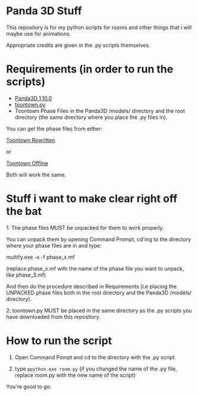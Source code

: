 # Panda 3D Stuff
This repository is for my python scripts for rooms and other things that i will maybe use for animations.

Appropriate credits are given in the .py scripts themselves.

# Requirements (in order to run the scripts)
- [Panda3D 1.10.0](https://www.panda3d.org/download.php?platform=lenny&version=devel&sdk)
- [toontown.py](https://github.com/QED1224/Toontown-Resources/tree/master/panda3d)
- Toontown Phase Files in the Panda3D /models/ directory and the root directory (the same directory where you place the .py files in). 

You can get the phase files from either:

[Toontown Rewritten](https://www.toontownrewritten.com/play)

or

[Toontown Offline](https://ttoffline.com/download)

Both will work the same.

# Stuff i want to make clear right off the bat

1: The phase files MUST be unpacked for them to work properly.

You can unpack them by opening Command Prompt, cd'ing to the directory where your phase files are in and type:

multify.exe -x -f phase_x.mf

(replace phase_x.mf with the name of the phase file you want to unpack, like phase_3.mf)

And then do the procedure described in Requirements (i.e placing the UNPACKED phase files both in the root directory and the Panda3D /models/ directory).

2: toontown.py MUST be placed in the same directory as the .py scripts you have downloaded from this repository.

# How to run the script

1. Open Command Pompt and cd to the directory with the .py script.

2. type `ppython.exe room.py` (if you changed the name of the .py file, replace room.py with the new name of the script)

You're good to go.
